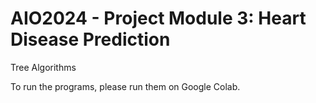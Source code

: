 # AIO2024 - Project Module 3: Heart Disease Prediction

Tree Algorithms

To run the programs, please run them on Google Colab.